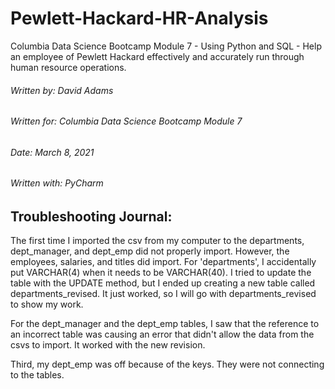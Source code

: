 # Pewlett-Hackard-HR-Analysis
Columbia Data Science Bootcamp Module 7 - Using Python and SQL - Help an employee of Pewlett Hackard effectively and accurately run through human resource operations.

###### Written by: David Adams
###### Written for: Columbia Data Science Bootcamp Module 7
###### Date: March 8, 2021
###### Written with: PyCharm

## Troubleshooting Journal:
The first time I imported the csv from my computer to the departments, dept_manager, and dept_emp did not properly import. However, the employees, salaries, and titles did import. For 'departments', I accidentally put VARCHAR(4) when it needs to be VARCHAR(40). I tried to update the table with the UPDATE method, but I ended up creating a new table called departments_revised. It just worked, so I will go with departments_revised to show my work.

For the dept_manager and the dept_emp tables, I saw that the reference to an incorrect table was causing an error that didn't allow the data from the csvs to import. It worked with the new revision.

Third, my dept_emp was off because of the keys. They were not connecting to the tables.
